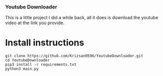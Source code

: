### Youtube Downloader
 
 This is a little project I did a while back, all it does is download the youtube video at the link you provide.
# Install instructions
 ```
 git clone https://github.com/Krizsan0596/YoutubeDownloader.git
 cd YoutubeDownloader
 pip3 install -r requirements.txt
 python3 main.py
 ```